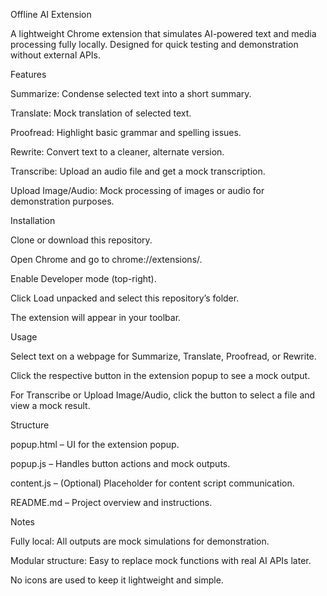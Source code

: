 Offline AI Extension

A lightweight Chrome extension that simulates AI-powered text and media processing fully locally. Designed for quick testing and demonstration without external APIs.

Features

Summarize: Condense selected text into a short summary.

Translate: Mock translation of selected text.

Proofread: Highlight basic grammar and spelling issues.

Rewrite: Convert text to a cleaner, alternate version.

Transcribe: Upload an audio file and get a mock transcription.

Upload Image/Audio: Mock processing of images or audio for demonstration purposes.

Installation

Clone or download this repository.

Open Chrome and go to chrome://extensions/.

Enable Developer mode (top-right).

Click Load unpacked and select this repository’s folder.

The extension will appear in your toolbar.

Usage

Select text on a webpage for Summarize, Translate, Proofread, or Rewrite.

Click the respective button in the extension popup to see a mock output.

For Transcribe or Upload Image/Audio, click the button to select a file and view a mock result.

Structure

popup.html – UI for the extension popup.

popup.js – Handles button actions and mock outputs.

content.js – (Optional) Placeholder for content script communication.

README.md – Project overview and instructions.

Notes

Fully local: All outputs are mock simulations for demonstration.

Modular structure: Easy to replace mock functions with real AI APIs later.

No icons are used to keep it lightweight and simple.
